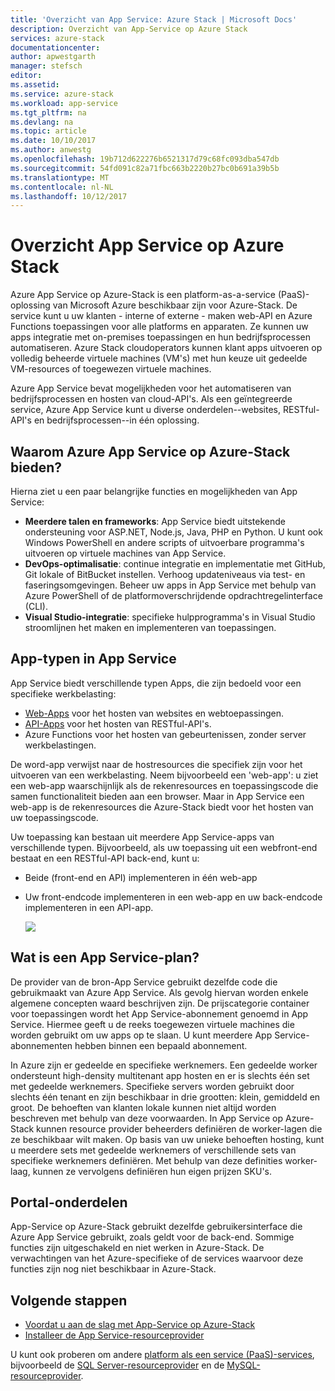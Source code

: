 ```yaml
---
title: 'Overzicht van App Service: Azure Stack | Microsoft Docs'
description: Overzicht van App-Service op Azure Stack
services: azure-stack
documentationcenter: 
author: apwestgarth
manager: stefsch
editor: 
ms.assetid: 
ms.service: azure-stack
ms.workload: app-service
ms.tgt_pltfrm: na
ms.devlang: na
ms.topic: article
ms.date: 10/10/2017
ms.author: anwestg
ms.openlocfilehash: 19b712d622276b6521317d79c68fc093dba547db
ms.sourcegitcommit: 54fd091c82a71fbc663b2220b27bc0b691a39b5b
ms.translationtype: MT
ms.contentlocale: nl-NL
ms.lasthandoff: 10/12/2017
---
```

# <a name="app-service-on-azure-stack-overview"></a>Overzicht App Service op Azure Stack

Azure App Service op Azure-Stack is een platform-as-a-service (PaaS)-oplossing van Microsoft Azure beschikbaar zijn voor Azure-Stack. De service kunt u uw klanten - interne of externe - maken web-API en Azure Functions toepassingen voor alle platforms en apparaten. Ze kunnen uw apps integratie met on-premises toepassingen en hun bedrijfsprocessen automatiseren. Azure Stack cloudoperators kunnen klant apps uitvoeren op volledig beheerde virtuele machines (VM's) met hun keuze uit gedeelde VM-resources of toegewezen virtuele machines.

Azure App Service bevat mogelijkheden voor het automatiseren van bedrijfsprocessen en hosten van cloud-API's. Als een geïntegreerde service, Azure App Service kunt u diverse onderdelen--websites, RESTful-API's en bedrijfsprocessen--in één oplossing.

## <a name="why-offer-azure-app-service-on-azure-stack"></a>Waarom Azure App Service op Azure-Stack bieden?

Hierna ziet u een paar belangrijke functies en mogelijkheden van App Service:
- **Meerdere talen en frameworks**: App Service biedt uitstekende ondersteuning voor ASP.NET, Node.js, Java, PHP en Python. U kunt ook Windows PowerShell en andere scripts of uitvoerbare programma's uitvoeren op virtuele machines van App Service.
- **DevOps-optimalisatie**: continue integratie en implementatie met GitHub, Git lokale of BitBucket instellen. Verhoog updateniveaus via test- en faseringsomgevingen. Beheer uw apps in App Service met behulp van Azure PowerShell of de platformoverschrijdende opdrachtregelinterface (CLI).
- **Visual Studio-integratie**: specifieke hulpprogramma's in Visual Studio stroomlijnen het maken en implementeren van toepassingen.

## <a name="app-types-in-app-service"></a>App-typen in App Service

App Service biedt verschillende typen Apps, die zijn bedoeld voor een specifieke werkbelasting:

- [Web-Apps](https://docs.microsoft.com/en-us/azure/app-service-web/app-service-web-overview) voor het hosten van websites en webtoepassingen.
- [API-Apps](https://docs.microsoft.com/en-us/azure/app-service-api/app-service-api-apps-why-best-platform) voor het hosten van RESTful-API's.
- Azure Functions voor het hosten van gebeurtenissen, zonder server werkbelastingen.

De word-app verwijst naar de hostresources die specifiek zijn voor het uitvoeren van een werkbelasting. Neem bijvoorbeeld een 'web-app': u ziet een web-app waarschijnlijk als de rekenresources en toepassingscode die samen functionaliteit bieden aan een browser. Maar in App Service een web-app is de rekenresources die Azure-Stack biedt voor het hosten van uw toepassingscode.

Uw toepassing kan bestaan uit meerdere App Service-apps van verschillende typen. Bijvoorbeeld, als uw toepassing uit een webfront-end bestaat en een RESTful-API back-end, kunt u:
- Beide (front-end en API) implementeren in één web-app
- Uw front-endcode implementeren in een web-app en uw back-endcode implementeren in een API-app.

   ![](media/azure-stack-app-service-overview/image01.png)

## <a name="what-is-an-app-service-plan"></a>Wat is een App Service-plan?

De provider van de bron-App Service gebruikt dezelfde code die gebruikmaakt van Azure App Service. Als gevolg hiervan worden enkele algemene concepten waard beschrijven zijn. De prijscategorie container voor toepassingen wordt het App Service-abonnement genoemd in App Service. Hiermee geeft u de reeks toegewezen virtuele machines die worden gebruikt om uw apps op te slaan. U kunt meerdere App Service-abonnementen hebben binnen een bepaald abonnement.

In Azure zijn er gedeelde en specifieke werknemers. Een gedeelde worker ondersteunt high-density multitenant app hosten en er is slechts één set met gedeelde werknemers. Specifieke servers worden gebruikt door slechts één tenant en zijn beschikbaar in drie grootten: klein, gemiddeld en groot. De behoeften van klanten lokale kunnen niet altijd worden beschreven met behulp van deze voorwaarden. In App Service op Azure-Stack kunnen resource provider beheerders definiëren de worker-lagen die ze beschikbaar wilt maken. Op basis van uw unieke behoeften hosting, kunt u meerdere sets met gedeelde werknemers of verschillende sets van specifieke werknemers definiëren. Met behulp van deze definities worker-laag, kunnen ze vervolgens definiëren hun eigen prijzen SKU's.

## <a name="portal-features"></a>Portal-onderdelen

App-Service op Azure-Stack gebruikt dezelfde gebruikersinterface die Azure App Service gebruikt, zoals geldt voor de back-end. Sommige functies zijn uitgeschakeld en niet werken in Azure-Stack. De verwachtingen van het Azure-specifieke of de services waarvoor deze functies zijn nog niet beschikbaar in Azure-Stack.

## <a name="next-steps"></a>Volgende stappen


- [Voordat u aan de slag met App-Service op Azure-Stack](azure-stack-app-service-before-you-get-started.md)
- [Installeer de App Service-resourceprovider](azure-stack-app-service-deploy.md)

U kunt ook proberen om andere [platform als een service (PaaS)-services](azure-stack-tools-paas-services.md), bijvoorbeeld de [SQL Server-resourceprovider](azure-stack-sql-resource-provider-deploy.md) en de [MySQL-resourceprovider](azure-stack-mysql-resource-provider-deploy.md).
